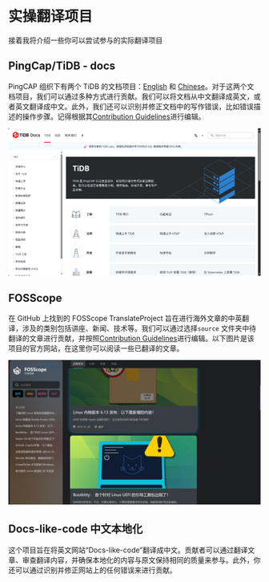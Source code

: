 # 实操翻译项目

接着我将介绍一些你可以尝试参与的实际翻译项目

## PingCap/TiDB - docs

 PingCAP 组织下有两个 TiDB 的文档项目：[English](https://github.com/pingcap/docs)  和 [Chinese](https://github.com/pingcap/docs-cn)。对于这两个文档项目，我们可以通过多种方式进行贡献。我们可以将文档从中文翻译成英文，或者英文翻译成中文。此外，我们还可以识别并修正文档中的写作错误，比如错误描述的操作步骤。记得根据其[Contribution Guidelines](https://github.com/pingcap/docs/blob/master/CONTRIBUTING.md)进行编辑。

![tidb-web](../../assets/tidb-web.jpg)

## FOSScope

在 GitHub 上找到的 FOSScope TranslateProject 旨在进行海外文章的中英翻译，涉及的类别包括讲座、新闻、技术等。我们可以通过选择`source` 文件夹中待翻译的文章进行贡献，并按照[Contribution Guidelines](https://fosscope.com/wiki/fosscope-workflow/translation-workflow)进行编辑。以下图片是该项目的官方网站，在这里你可以阅读一些已翻译的文章。

![fosscope](../../assets/fosscope.png)

## Docs-like-code 中文本地化

这个项目旨在将英文网站“Docs-like-code”翻译成中文。贡献者可以通过翻译文章、审查翻译内容，并确保本地化的内容与原文保持相同的质量来参与。此外，你还可以通过识别并修正网站上的任何错误来进行贡献。
